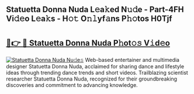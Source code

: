 ## Statuetta Donna Nuda L𝚎a𝚔ed N𝚞𝚍e - Part-4FH Vi𝚍𝚎o L𝚎a𝚔s - H𝚘𝚝 O𝚗𝚕yf𝚊ns P𝚑𝚘tos H0Tjf

# <h2><a href="http://kf5ny1h.oniu.top/?m=Statuetta+Donna+Nuda">🔗👉 🔴 Statuetta Donna Nuda P𝚑ot𝚘𝚜 V𝚒d𝚎o</a></h2>

[![Statuetta Donna Nuda Nu𝚍e𝚜](https://i.imgur.com/0qMVB7G.gif)](http://kf5ny1h.oniu.top/?m=Statuetta+Donna+Nuda)
Web-based entertainer and multimedia designer Statuetta Donna Nuda, acclaimed for sharing dance and lifestyle ideas through trending dance trends and short videos. Trailblazing scientist researcher Statuetta Donna Nuda, recognized for their groundbreaking discoveries and commitment to advancing knowledge.  

